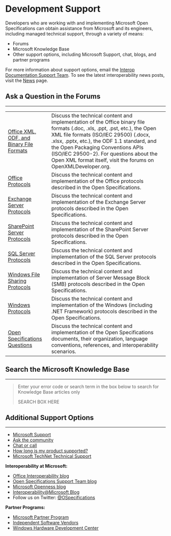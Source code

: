 # Development Support

Developers who are working with and implementing Microsoft Open Specifications can obtain assistance from Microsoft and its engineers, including managed technical support, through a variety of means:

* Forums
* Microsoft Knowledge Base
* Other support options, including Microsoft Support, chat, blogs, and partner programs

For more information about support options, email the [Interop Documentation Support Team]("mailto:dochelp@microsoft.com"). To see the latest interoperability news posts, visit the [News]("https://msdn.microsoft.com/openspecifications/dn889925") page.

## Ask a Question in the Forums

---

|||
|---|---|
|[Office XML, ODF, and Binary File Formats]("http://social.msdn.microsoft.com/forums/en-us/home?forum=os_binaryfile")|Discuss the technical content and implementation of the Office binary file formats (.doc, .xls, .ppt, .pst, etc.), the Open XML file formats (ISO/IEC 29500) (.docx, .xlsx, .pptx, etc.), the ODF 1.1 standard, and the Open Packaging Conventions APIs (ISO/IEC 29500-2). For questions about the Open XML format itself, visit the forums on OpenXMLDeveloper.org.|
|[Office Protocols]("http://social.msdn.microsoft.com/forums/en-us/home?forum=os_office")|Discuss the technical content and implementation of the Office protocols described in the Open Specifications.|
|[Exchange Server Protocols]("http://social.msdn.microsoft.com/forums/en-us/home?forum=os_exchangeprotocols")|Discuss the technical content and implementation of the Exchange Server protocols described in the Open Specifications.|
|[SharePoint Server Protocols]("http://social.msdn.microsoft.com/forums/en-us/home?forum=os_sharepoint")|Discuss the technical content and implementation of the SharePoint Server protocols described in the Open Specifications.|
|[SQL Server Protocols]("http://social.msdn.microsoft.com/forums/en-us/home?forum=os_sqlserver")|Discuss the technical content and implementation of the SQL Server protocols described in the Open Specifications.|
|[Windows File Sharing Protocols]("http://social.msdn.microsoft.com/forums/en-us/home?forum=os_fileservices")|Discuss the technical content and implementation of Server Message Block (SMB) protocols described in the Open Specifications.|
|[Windows Protocols]("http://social.msdn.microsoft.com/forums/en-us/home?forum=os_windowsprotocols")|Discuss the technical content and implementation of the Windows (including .NET Framework) protocols described in the Open Specifications.|
|[Open Specifications Questions]("http://social.msdn.microsoft.com/forums/en-us/home?forum=os_specifications")|Discuss the technical content and implementation of the Open Specifications documents, their organization, language conventions, references, and interoperability scenarios.|

## Search the Microsoft Knowledge Base

---

>Enter your error code or search term in the box below to search for Knowledge Base articles only
> 
> SEARCH BOX HERE

## Additional Support Options

---
* [Microsoft Support]("http://support.microsoft.com/")
* [Ask the community]("http://answers.microsoft.com/en-us/?auth=1")
* [Chat or call]("http://support.microsoft.com/contactus/?ws=support&SegNo=2&wa=wsignin1.0")
* [How long is my product supported?]("http://support.microsoft.com/lifecycle/")
* [Microsoft TechNet Technical Support]("https://technet.microsoft.com/en-us/ms772425.aspx")

**Interoperability at Microsoft:**
* [Office Interoperability blog]("http://blogs.msdn.com/b/officeinteroperability/")
* [Open Specifications Support Team blog]("http://blogs.msdn.com/b/openspecification/")
* [Microsoft Openness blog]("https://open.microsoft.com/")
* [Interoperability@Microsoft Blog]("http://blogs.msdn.com/interoperability/")
* Follow us on Twitter: [@OSpecifications]("https://twitter.com/OSpecifications")

**Partner Programs:**
* [Microsoft Partner Program]("http://partner.microsoft.com/")
* [Independent Software Vendors]("https://mspartner.microsoft.com/en/us/pages/sales%20and%20marketing/independent-software-vendor-resources.aspx")
* [Windows Hardware Development Center]("https://www.microsoft.com/whdc/")